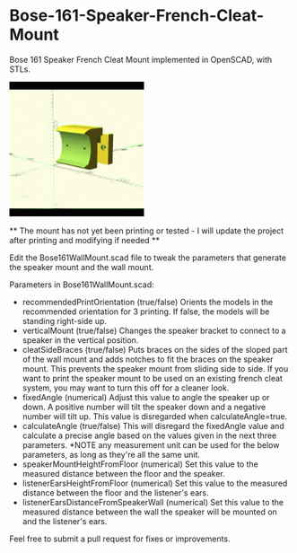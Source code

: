 # Bose-161-Speaker-French-Cleat-Mount
Bose 161 Speaker French Cleat Mount implemented in OpenSCAD, with STLs.

![completeMount](./animation.gif)

** The mount has not yet been printing or tested - I will update the project after printing and modifying if needed **

Edit the Bose161WallMount.scad file to tweak the parameters that generate the speaker mount and the wall mount.

Parameters in Bose161WallMount.scad:
- recommendedPrintOrientation (true/false) Orients the models in the recommended orientation for 3 printing. If false, the models will be standing right-side up.
- verticalMount (true/false) Changes the speaker bracket to connect to a speaker in the vertical position.
- cleatSideBraces (true/false) Puts braces on the sides of the sloped part of the wall mount and adds notches to fit the braces on the speaker mount. This prevents the speaker mount from sliding side to side. If you want to print the speaker mount to be used on an existing french cleat system, you may want to turn this off for a cleaner look.
- fixedAngle (numerical) Adjust this value to angle the speaker up or down. A positive number will tilt the speaker down and a negative number will tilt up. This value is disregarded when calculateAngle=true.
- calculateAngle (true/false) This will disregard the fixedAngle value and calculate a precise angle based on the values given in the next three parameters. *NOTE any measurement unit can be used for the below parameters, as long as they're all the same unit.
- speakerMountHeightFromFloor (numerical) Set this value to the measured distance between the floor and the speaker.
- listenerEarsHeightFromFloor (numerical) Set this value to the measured distance between the floor and the listener's ears.
- listenerEarsDistanceFromSpeakerWall (numerical) Set this value to the measured distance between the wall the speaker will be mounted on and the listener's ears.

Feel free to submit a pull request for fixes or improvements.
